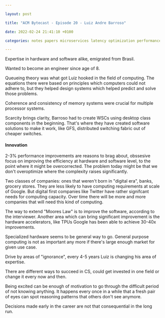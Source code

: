 ```yaml
---

layout: post

title: "ACM Bytecast - Episode 20 - Luiz Andre Barroso"

date: 2022-02-24 21:41:10 +0100

categories: notes papers microservices latency optimization performance

---
```


Expertise in hardware and software alike, emigrated from Brasil.

Wanted to become an engineer since age of 8.

Queueing theory was what got Luiz hooked in the field of computing.
The equations there were based on principles which computers could not adhere to, but they helped design systems which helped predict and solve those problems.

Coherence and consistency of memory systems were crucial for multiple processor systems.

Scarcity brings clarity, Barroso had to create WSCs using desktop class components in the beginning. That's where they have created software solutions to make it work, like GFS, distributed switching fabric out of cheaper switches.

#### Innovation
2-3% performance improvements are reasons to brag about, obssesive focus on improving the efficiency at hardware and software level, to the point where it might be overcorrected.
The problem today might be that we don't overoptimize where the complexity raises significantly.

Two classes of companies: ones that weren't born in "digital era", banks, grocery stores. They are less likely to have computing requirements at scale of Google.
But digital first companies like Twitter have rather signifcant needs for computing capacity.
Over time there will be more and more companies that will need this kind of computing.

The way to extend "Moores Law" is to improve the software, according to the interviewer.
Another area which can bring significant improvement is the hardware accelerators, like TPUs Google has been able to achieve 30-40x improvements.

Specialized hardware seems to be general way to go. General purpose computing is not as important any more if there's large enough market for given use case.

Drive by areas of "ignorance", every 4-5 years Luiz is changing his area of expertise.

There are different ways to succeed in CS, could get invested in one field or change it every now and then.

Being excited can be enough of motivation to go through the difficult period of not knowing anything. It happens every once in a while that a fresh pair of eyes can spot reasoning patterns that others don't see anymore.

Decisions made early in the career are not that consequential in the long run.